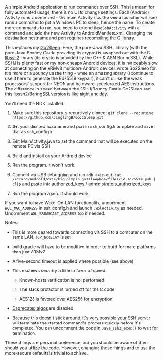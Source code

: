A simple Android application to run commands over SSH. This is meant for fully automated usage; there is no UI to change settings. Each (Android) Activity runs a command - the main Activity (i.e. the one a launcher will run) runs a command to put a Windows PC to sleep, hence the name. To create more commands to run, you need to extend `BaseSshActivity` with a command and add the new Activity to AndroidManifest.xml. Changing the destination hostname and port requires recompiling the C library.

This replaces my [Go2Sleep](https://github.com/JinglingB/Go2Sleep). Here, the pure-Java SSHJ library (with the pure-Java Bouncy Castle providing its crypto) is swapped out with the C [libssh2](https://libssh2.org/) library (its crypto is provided by the C++ & ASM BoringSSL).
While SSHJ is plenty fast on my non-cheapo Android devices, it is noticeably slow at connecting on the ARMv8 multicore Android device I wrote Go2Sleep for. It's more of a Bouncy Castle thing - while an amazing library (I continue to use it here to generate the Ed25519 keypair), it can't utilise the weak processors' support for NEON and hardware-accelerated AES instructions. The difference in speed between the SSHJ/Bouncy Castle Go2Sleep and this libssh2/BoringSSL version is like night and day.

You'll need the NDK installed.

1. Make sure this repository is recursively cloned: `git clone --recursive https://github.com/JinglingB/Go2CSleep.git`

2. Set your desired hostname and port in ssh_config.h.template and save that as ssh_config.h

3. Edit MainActivity.java to set the command that will be executed on the remote PC via SSH

4. Build and install on your Android device

5. Run the program. It won't work.

6. Connect via USB debugging and run `adb exec-out cat /sdcard/Android/data/big.pimpin.go2sleephoe/files/id_ed25519.pub | clip` and paste into authorized_keys / administrators_authorized_keys

7. Run the program again. It should work.

If you want to have Wake-On-LAN functionality, uncomment `WOL_MAC_ADDRESS` in ssh_config.h and launch `.WolActivity` as needed. Uncomment `WOL_BROADCAST_ADDRESS` too if needed.

Notes:

* This is more geared towards connecting via SSH to a computer on the same LAN, `TCP_NODELAY` is set

* build.gradle will have to be modified in order to build for more platforms than just ARMv7

* A five-second timeout is applied where possible (see above)

* This eschews security a little in favor of speed:

    * Known-hosts verification is not performed

    * The stack protector is turned off for the C code

    * AES128 is favored over AES256 for encryption

* [Deprecated algos](https://github.com/libssh2/libssh2/commit/4bba038eb63dce76e26c01209dab55745e2d4eae) are disabled

* Because this doesn't stick around, it's very possible your SSH server will terminate the started command's process quickly before it's completed. You can uncomment the code in `Java_ssh2_exec()` to wait for termination.

These things are personal preference, but you should be aware of them should you utilize the code. However, changing these things and to use the more-secure defaults is trivial to achieve.
